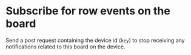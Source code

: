 # Subscribe for row events on the board

Send a post request containing the device id (`key`) to stop receiving any notifications related to this board on the device.
